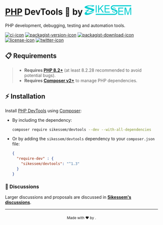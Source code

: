 # [PHP](https://php.net/) DevTools 🧪 by [<img src="https://github.com/sikessem/art/blob/HEAD/images/logo.svg" alt="Sikessem" height="32" />](https://github.com/Sikessem "Sikessem")

PHP development, debugging, testing and automation tools.

[![ci-icon]][ci-link]
[![packagist-version-icon]][packagist-version-link]
[![packagist-download-icon]][packagist-download-link]
[![license-icon]][license-link]
[![twitter-icon]][twitter-link]

## 📋 Requirements

> - **Requires [PHP 8.2+](https://php.net/releases/)**
(at least 8.2.28 recommended to avoid potential bugs).
> - **Requires [Composer v2+](https://getcomposer.org/)** to manage PHP dependencies.

## ⚡️ Installation

Install [PHP DevTools](https://packagist.org/packages/sikessem/devtools)
using [Composer](https://getcomposer.org/):

- By including the dependency:

  ```bash
  composer require sikessem/devtools --dev --with-all-dependencies
  ```

- Or by adding the `sikessem/devtools` dependency to your `composer.json` file:

  ```json
  {
    "require-dev" : {
      "sikessem/devtools": "^1.3"
    }
  }
  ```

### 💬 Discussions

Larger discussions and proposals are discussed in [**Sikessem's discussions**][discuss-link].

***

<div align="center"><sub>Made with ❤︎ by <a href="https://twitter.com/intent/follow?screen_name=siguici" style="content:url(https://img.shields.io/twitter/follow/siguici.svg?label=@siguici);margin-bottom:-6px">@siguici</a>.</sub></div>

[siguici-link]: https://github.com/siguici "⚡ Sigui Kessé Emmanuel"

[packagist-version-icon]: https://img.shields.io/packagist/v/sikessem/devtools
[packagist-version-link]: https://packagist.org/packages/sikessem/devtools "DevTools Releases"

[packagist-download-icon]: https://img.shields.io/packagist/dt/sikessem/devtools
[packagist-download-link]: https://packagist.org/packages/sikessem/devtools "DevTools Downloads"

[ci-icon]: https://github.com/sikessem/devtools/workflows/CI/badge.svg
[ci-link]: https://github.com/sikessem/devtools/actions "DevTools CI"

[twitter-icon]: https://img.shields.io/twitter/follow/SikessemHQ.svg?label=@SikessemHQ
[twitter-link]: https://twitter.com/intent/follow?screen_name=SikessemHQ "Ping ⚡ Sikessem"

[license-icon]: https://img.shields.io/badge/license-MIT-blue.svg
[license-link]: https://github.com/Sikessem/PHP-Devtools/blob/HEAD/LICENSE "DevTools License"

[discuss-link]: https://github.com/orgs/Sikessem/discussions
